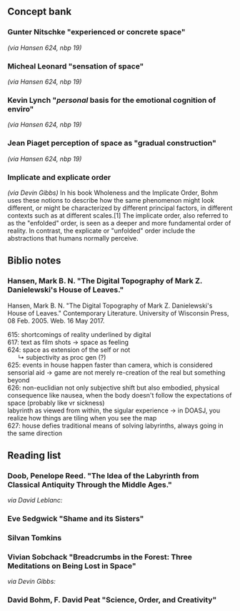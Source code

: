 ## Concept bank

### Gunter Nitschke "experienced or concrete space" 
*(via Hansen 624, nbp 19)*

### Micheal Leonard "sensation of space"
*(via Hansen 624, nbp 19)*

### Kevin Lynch "*personal* basis for the emotional cognition of enviro"
*(via Hansen 624, nbp 19)*

### Jean Piaget perception of space as "gradual construction"
*(via Hansen 624, nbp 19)*

### Implicate and explicate order
*(via Devin Gibbs)*
In his book Wholeness and the Implicate Order, Bohm uses these notions to describe how the same phenomenon might look different, or might be characterized by different principal factors, in different contexts such as at different scales.[1] The implicate order, also referred to as the "enfolded" order, is seen as a deeper and more fundamental order of reality. In contrast, the explicate or "unfolded" order include the abstractions that humans normally perceive.

## Biblio notes

### Hansen, Mark B. N. "The Digital Topography of Mark Z. Danielewski's House of Leaves."
Hansen, Mark B. N. "The Digital Topography of Mark Z. Danielewski's House of Leaves." Contemporary Literature. University of Wisconsin Press, 08 Feb. 2005. Web. 16 May 2017.

615: shortcomings of reality underlined by digital  
617: text as film shots -> space as feeling  
624: space as extension of the self or not   
       ↳ subjectivity as proc gen (?)  
625: events in house happen faster than camera, which is considered sensorial aid -> game are not merely re-creation of the real but something beyond  
626: non-euclidian not only subjective shift but also embodied, physical consequence like nausea, when the body doesn't follow the expectations of space (probably like vr sickness)  
    labyrinth as viewed from within, the sigular experience -> in DOASJ, you realize how things are tiling when you see the map  
627: house defies traditional means of solving labyrinths, always going in the same direction

## Reading list

### Doob, Penelope Reed. "The Idea of the Labyrinth from Classical Antiquity Through the Middle Ages."

*via David Leblanc:*

### Eve Sedgwick "Shame and its Sisters"
### Silvan Tomkins
### Vivian Sobchack "Breadcrumbs in the Forest: Three Meditations on Being Lost in Space"

*via Devin Gibbs:*
### 	David Bohm, F. David Peat "Science, Order, and Creativity"
